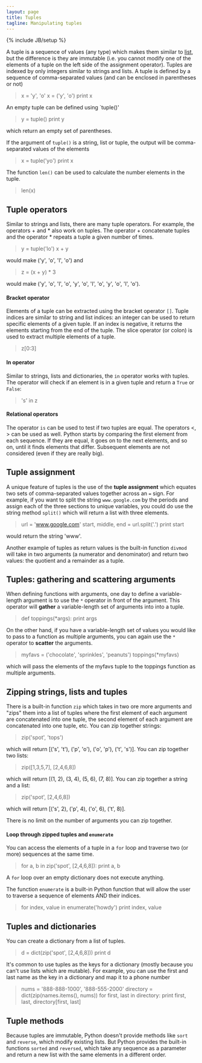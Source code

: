 ```yaml
---
layout: page
title: Tuples
tagline: Manipulating tuples
---
```

{% include JB/setup %}

A tuple is a sequence of values (any type) which makes them similar to [list](list.html), but the difference is they are immutable (i.e. you cannot modify one of the elements of a tuple on the left side of the assignment operator). Tuples are indexed by only integers similar to strings and lists. A tuple is defined by a sequence of comma-separated values (and can be enclosed in parentheses or not)

>	x = 'y', 'o'
>	x = ('y', 'o')
>	print x 

An empty tuple can be defined using `tuple()'

>	y = tuple()
> 	print y

which return an empty set of parentheses.  

If the argument of `tuple()` is a string, list or tuple, the output will be comma-separated values of the elements

>	x = tuple('yo')
>	print x  

The function `len()` can be used to calculate the number elements in the tuple.  

>	len(x)


## Tuple operators 
Similar to strings and lists, there are many tuple operators. For example, the operators + and * also work on tuples.  The operator + concatenate tuples  and the operator * repeats a tuple a given number of times. 

>	y = tuple('lo')
>	x + y

would make ('y', 'o', 'l', 'o') and 

>	z = (x + y) * 3

would make ('y', 'o', 'l', 'o', 'y', 'o', 'l', 'o', 'y', 'o', 'l', 'o'). 

#### Bracket operator
Elements of a tuple can be extracted using the bracket operator `[]`.  Tuple indices are similar to string and list indices: an integer can be used to return specific elements of a given tuple. If an index is negative, it returns the elements starting from the end of the tuple.  The slice operator (or colon) is used to extract multiple elements of a tuple. 

>	z[0:3]

#### In operator
Similar to strings, lists and dictionaries, the `in` operator works with tuples. The operator will check if an element is in a given tuple and return a `True` or `False`: 

>	's' in z

#### Relational operators
The operator `is` can be used to test if two tuples are equal. The operators <, > can be used as well. Python starts by comparing the first element from each sequence. If they are equal, it goes on to the next elements, and so on, until it finds elements that differ. Subsequent elements are not considered (even if they are really big).


## Tuple assignment
A unique feature of tuples is the use of the **tuple assignment** which equates two sets of comma-separated values together across an `=` sign.  For example, if you want to split the string `www.google.com` by the periods and assign each of the three sections to unique variables, you could do use the string method `split()` which will return a list with three elements. 

>	url = 'www.google.com' 
>	start, middle, end = url.split('.')
>	print start

would return the string 'www'. 

Another example of tuples as return values is the built-in function `divmod` will take in two arguments (a numerator and denominator) and return two values: the quotient and a remainder as a tuple.  


## Tuples: gathering and scattering arguments
When defining functions with arguments, one day to define a variable-length argument is to use the `*` operator in front of the argument.  This operator will **gather** a variable-length set of arguments into into a tuple.  

>	def toppings(*args): 
>	    print args

On the other hand, if you have a variable-length set of values you would like to pass to a function as multiple arguments, you can again use the `*` operator to **scatter** the arguments.  

>	myfavs = ('chocolate', 'sprinkles', 'peanuts')
>	toppings(*myfavs)

which will pass the elements of the myfavs tuple to the toppings function as multiple arguments. 


## Zipping strings, lists and tuples
There is a built-in function `zip` which takes in two ore more arguments and "zips" them into a list of tuples where the first element of each argument are concatenated into one tuple, the second element of each argument are concatenated into one tuple, etc. You can zip together strings: 

>	zip('spot', 'tops')

which will return [('s', 't'), ('p', 'o'), ('o', 'p'), ('t', 's')]. You can zip together two lists: 

>	zip([1,3,5,7], [2,4,6,8])

which will return [(1, 2), (3, 4), (5, 6), (7, 8)].  You can zip together a string and a list: 

>	zip('spot', [2,4,6,8])

which will return [('s', 2), ('p', 4), ('o', 6), ('t', 8)].  

There is no limit on the number of arguments you can zip together.

#### Loop through zipped tuples and `enumerate`
You can access the elements of a tuple in a `for` loop and traverse two (or more) sequences at the same time. 

>	for a, b in zip('spot', [2,4,6,8]):
>	    print a, b

A `for` loop over an empty dictionary does not execute anything. 

The function `enumerate` is a built-in Python function that will allow the user to traverse a sequence of elements AND their indices. 

>	for index, value in enumerate('howdy')
>	    print index, value


## Tuples and dictionaries
You can create a dictionary from a list of tuples. 

>	d = dict(zip('spot', [2,4,6,8]))
>	print d

It's common to use tuples as the keys for a dictionary (mostly because you can't use lists which are mutable).  For example, you can use the first and last name as the key in a dictionary and map it to a phone number

>	nums = '888-888-1000', '888-555-2000'
>	directory = dict(zip(names.items(), nums))
>	for first, last in directory:
>	    print first, last, directory[first, last]


## Tuple methods
Because tuples are immutable, Python doesn't provide methods like `sort` and `reverse`, which modify existing lists. But Python provides the built-in functions `sorted` and `reversed`, which take any sequence as a parameter and return a new list with the same elements in a different order.

